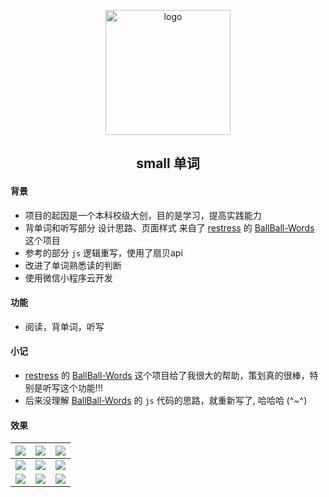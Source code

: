 

<p align="center">
  <img width="200" src="https://raw.githubusercontent.com/zhanyeye/Figure-bed/win-pic/img/20210601204358.jpg" alt="logo">
</p>
<h2 align="center">small 单词</h2>

#### 背景
- 项目的起因是一个本科校级大创，目的是学习，提高实践能力
- 背单词和听写部分 设计思路、页面样式 来自了 [restress](https://github.com/restress) 的 [BallBall-Words](https://github.com/restress/BallBall-Words) 这个项目 
- 参考的部分 `js` 逻辑重写，使用了扇贝api
- 改进了单词熟悉读的判断
- 使用微信小程序云开发

#### 功能
- 阅读，背单词，听写

#### 小记
- [restress](https://github.com/restress) 的 [BallBall-Words](https://github.com/restress/BallBall-Words) 这个项目给了我很大的帮助，策划真的很棒，特别是听写这个功能!!!
- 后来没理解 [BallBall-Words](https://github.com/restress/BallBall-Words) 的 `js` 代码的思路，就重新写了,  哈哈哈 (^~^)

####   效果

| <img src="https://raw.githubusercontent.com/zhanyeye/Figure-bed/win-pic/img/1.jpg"> | <img src="https://raw.githubusercontent.com/zhanyeye/Figure-bed/win-pic/img/2.png"> | <img src="https://raw.githubusercontent.com/zhanyeye/Figure-bed/win-pic/img/3.png"> |
| -------------------------------------------------------- | -------------------------------------------------------- | -------------------------------------------------------- |
| <img src="https://raw.githubusercontent.com/zhanyeye/Figure-bed/win-pic/img/4.png"> | <img src="https://raw.githubusercontent.com/zhanyeye/Figure-bed/win-pic/img/5.png"> | <img src="https://raw.githubusercontent.com/zhanyeye/Figure-bed/win-pic/img/6.png"> |
| <img src="https://raw.githubusercontent.com/zhanyeye/Figure-bed/win-pic/img/7.png"> | <img src="https://raw.githubusercontent.com/zhanyeye/Figure-bed/win-pic/img/8.png"> | <img src="https://raw.githubusercontent.com/zhanyeye/Figure-bed/win-pic/img/9.png"> |
